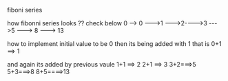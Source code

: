 fiboni series

 how fibonni series looks ?? check below
 0 --> 0 --->1 --->2---->3 --->5 ---> 8 ---> 13

 how to implement
 initial value to be 0
 then its being added with 1 that is 0+1 ==> 1

 and again its added by previous vaule  1+1 ==> 2
 2+1 ==> 3
 3+2===>5
 5+3===>8
 8+5====>13
